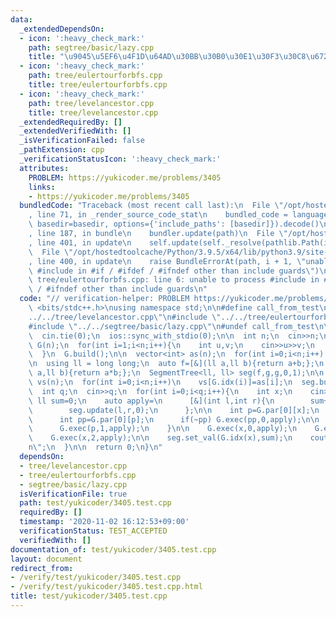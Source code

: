 ```yaml
---
data:
  _extendedDependsOn:
  - icon: ':heavy_check_mark:'
    path: segtree/basic/lazy.cpp
    title: "\u9045\u5EF6\u4F1D\u64AD\u30BB\u30B0\u30E1\u30F3\u30C8\u6728"
  - icon: ':heavy_check_mark:'
    path: tree/eulertourforbfs.cpp
    title: tree/eulertourforbfs.cpp
  - icon: ':heavy_check_mark:'
    path: tree/levelancestor.cpp
    title: tree/levelancestor.cpp
  _extendedRequiredBy: []
  _extendedVerifiedWith: []
  _isVerificationFailed: false
  _pathExtension: cpp
  _verificationStatusIcon: ':heavy_check_mark:'
  attributes:
    PROBLEM: https://yukicoder.me/problems/3405
    links:
    - https://yukicoder.me/problems/3405
  bundledCode: "Traceback (most recent call last):\n  File \"/opt/hostedtoolcache/Python/3.9.5/x64/lib/python3.9/site-packages/onlinejudge_verify/documentation/build.py\"\
    , line 71, in _render_source_code_stat\n    bundled_code = language.bundle(stat.path,\
    \ basedir=basedir, options={'include_paths': [basedir]}).decode()\n  File \"/opt/hostedtoolcache/Python/3.9.5/x64/lib/python3.9/site-packages/onlinejudge_verify/languages/cplusplus.py\"\
    , line 187, in bundle\n    bundler.update(path)\n  File \"/opt/hostedtoolcache/Python/3.9.5/x64/lib/python3.9/site-packages/onlinejudge_verify/languages/cplusplus_bundle.py\"\
    , line 401, in update\n    self.update(self._resolve(pathlib.Path(included), included_from=path))\n\
    \  File \"/opt/hostedtoolcache/Python/3.9.5/x64/lib/python3.9/site-packages/onlinejudge_verify/languages/cplusplus_bundle.py\"\
    , line 400, in update\n    raise BundleErrorAt(path, i + 1, \"unable to process\
    \ #include in #if / #ifdef / #ifndef other than include guards\")\nonlinejudge_verify.languages.cplusplus_bundle.BundleErrorAt:\
    \ tree/eulertourforbfs.cpp: line 6: unable to process #include in #if / #ifdef\
    \ / #ifndef other than include guards\n"
  code: "// verification-helper: PROBLEM https://yukicoder.me/problems/3405\n\n#include\
    \ <bits/stdc++.h>\nusing namespace std;\n\n#define call_from_test\n#include \"\
    ../../tree/levelancestor.cpp\"\n#include \"../../tree/eulertourforbfs.cpp\"\n\
    #include \"../../segtree/basic/lazy.cpp\"\n#undef call_from_test\n\nsigned main(){\n\
    \  cin.tie(0);\n  ios::sync_with_stdio(0);\n\n  int n;\n  cin>>n;\n  EulerTourForBFS\
    \ G(n);\n  for(int i=1;i<n;i++){\n    int u,v;\n    cin>>u>>v;\n    G.add_edge(u,v);\n\
    \  }\n  G.build();\n\n  vector<int> as(n);\n  for(int i=0;i<n;i++) cin>>as[i];\n\
    \n  using ll = long long;\n  auto f=[&](ll a,ll b){return a+b;};\n  auto g=[&](ll\
    \ a,ll b){return a*b;};\n  SegmentTree<ll, ll> seg(f,g,g,0,1);\n\n  vector<ll>\
    \ vs(n);\n  for(int i=0;i<n;i++)\n    vs[G.idx(i)]=as[i];\n  seg.build(vs);\n\n\
    \  int q;\n  cin>>q;\n  for(int i=0;i<q;i++){\n    int x;\n    cin>>x;\n\n   \
    \ ll sum=0;\n    auto apply=\n      [&](int l,int r){\n        sum+=seg.query(l,r);\n\
    \        seg.update(l,r,0);\n      };\n\n    int p=G.par[0][x];\n    if(~p){\n\
    \      int pp=G.par[0][p];\n      if(~pp) G.exec(pp,0,apply);\n\n      G.exec(p,0,apply);\n\
    \      G.exec(p,1,apply);\n    }\n\n    G.exec(x,0,apply);\n    G.exec(x,1,apply);\n\
    \    G.exec(x,2,apply);\n\n    seg.set_val(G.idx(x),sum);\n    cout<<sum<<\"\\\
    n\";\n  }\n\n  return 0;\n}\n"
  dependsOn:
  - tree/levelancestor.cpp
  - tree/eulertourforbfs.cpp
  - segtree/basic/lazy.cpp
  isVerificationFile: true
  path: test/yukicoder/3405.test.cpp
  requiredBy: []
  timestamp: '2020-11-02 16:12:53+09:00'
  verificationStatus: TEST_ACCEPTED
  verifiedWith: []
documentation_of: test/yukicoder/3405.test.cpp
layout: document
redirect_from:
- /verify/test/yukicoder/3405.test.cpp
- /verify/test/yukicoder/3405.test.cpp.html
title: test/yukicoder/3405.test.cpp
---
```

